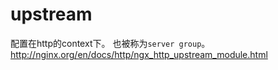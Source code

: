 # upstream
配置在http的context下。
也被称为`server group`。http://nginx.org/en/docs/http/ngx_http_upstream_module.html